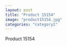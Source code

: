 ```yaml
---
layout: post
title: "Product 15154"
image: "product15154.jpg"
categories: "category1"
---
```

Product 15154
